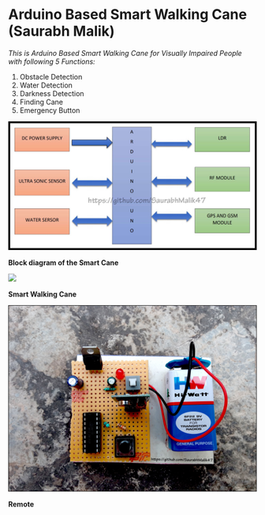 # Arduino Based Smart Walking Cane (Saurabh Malik)


_This is Arduino Based Smart Walking Cane for Visually Impaired People with following 5 Functions:_
1) Obstacle Detection
2) Water Detection
3) Darkness Detection
4) Finding Cane
5) Emergency Button

![](Images/Block_Diagram.jpg)

**Block diagram of the Smart Cane**

![](Images/Smart_Walking_Cane.jpg)

**Smart Walking Cane**

![](Images/Remote.jpg)

**Remote**
